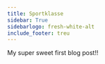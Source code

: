 ```yaml
---
title: Sportklasse
sidebar: True
sidebarlogo: fresh-white-alt
include_footer: treu
---
```


My super sweet first blog post!!
